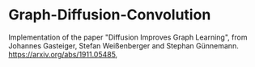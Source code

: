 # Graph-Diffusion-Convolution

Implementation of the paper "Diffusion Improves Graph Learning", from Johannes Gasteiger, Stefan Weißenberger and Stephan Günnemann.
https://arxiv.org/abs/1911.05485,
